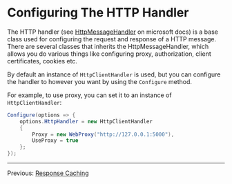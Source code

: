 # Configuring The HTTP Handler
The HTTP handler (see [HttpMessageHandler](https://docs.microsoft.com/en-us/dotnet/api/system.net.http.httpmessagehandler?view=net-6.0) on microsoft docs) is a base class used for configuring the request and response of a HTTP message. There are several classes that inherits the HttpMessageHandler, which allows you do various things like configuring proxy, authorization, client certificates, cookies etc.

By default an instance of `HttpClientHandler` is used, but you can configure the handler to however you want by using the `Configure` method.

For example, to use proxy, you can set it to an instance of `HttpClientHandler`:
```cs
Configure(options => {
    options.HttpHandler = new HttpClientHandler
    {
        Proxy = new WebProxy("http://127.0.0.1:5000"),
        UseProxy = true
    };
});
```

---
Previous: [Response Caching](response-caching.md)

